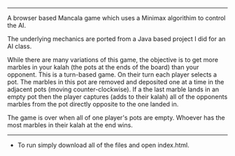 -----------------------------------------------------------------------------------------------------------------------------------------
A browser based Mancala game which uses a Minimax algorithim to control the AI.

The underlying mechanics are ported from a Java based project I did for an AI class.

While there are many variations of this game, the objective is to get more marbles in your kalah (the pots at the ends of the board) than your opponent.
This is a turn-based game.  On their turn each player selects a pot.  The marbles in this pot are removed and deposited one at a time in the adjacent pots (moving counter-clockwise).  If a the last marble lands in an empty pot then the player captures (adds to their kalah) all of the opponents marbles from the pot directly opposite to the one landed in.

The game is over when all of one player's pots are empty.  Whoever has the most marbles in their kalah at the end wins.

-----------------------------------------------------------------------------------------------------------------------------------------

* To run simply download all of the files and open index.html.
 
